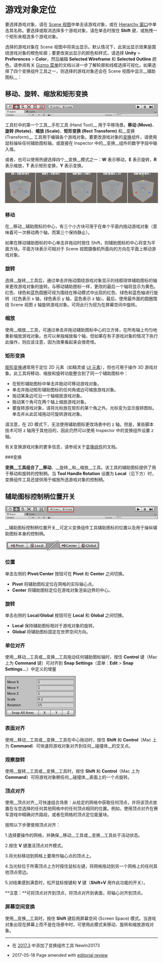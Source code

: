 # 游戏对象定位

要选择游戏对象，请在 [Scene 视图](UsingTheSceneView.html)中单击该游戏对象，或在 [Hierarchy 窗口](Hierarchy.html)中单击其名称。要选择或取消选择多个游戏对象，请在单击时按住 __Shift__ 键，或拖拽一个矩形来框选多个游戏对象。

选择的游戏对象在 Scene 视图中将突出显示。默认情况下，此突出显示效果是围绕游戏对象的橙色轮廓；要更改突出显示的颜色和样式，请选择 __Unity__ > __Preferences__ > __Color__，然后编辑 __Selected Wireframe__ 和 __Selected Outline__ 颜色。请参阅有关 [Gizmo 菜单](GizmosMenu.html)的文档以进一步了解轮廓和线框选择可视化。如果选择了四个变换组件工具之一，则选择的游戏对象还会在 Scene 视图中显示__辅助图标__：

## 移动、旋转、缩放和矩形变换

![](../uploads/Main/Editor-MoveRotateScaleTransform.png) 

工具栏中的第一个工具__手形工具 (Hand Tool)__ 用于平移场景。__移动 (Move)__、__旋转 (Rotate)__、__缩放 (Scale)__、__矩形变换 (Rect Transform)__ 和__变换 (Transform)__ 工具用于编辑各个游戏对象。要更改游戏对象的[变换](class-Transform.html)组件，请使用鼠标操纵任何辅助图标轴，或直接在 Inspector 中的__变换__组件的数字字段中输入值。

或者，也可以使用热键选择四个__变换__模式之一：__W__ 表示移动，__E__ 表示旋转，__R__ 表示缩放，__T__ 表示矩形变换，__Y__ 表示变换。

![移动、缩放、旋转、矩形变换和变换辅助图标](../uploads/Main/MoveRotateScaleTransform.jpg)

### 移动
在__移动__辅助图标的中心，有三个小方块可用于在单个平面内拖动游戏对象（意味着可一次移动两个轴，而第三个保持静止）。

如果在移动辅助图标的中心单击并拖动时按住 Shift，则辅助图标的中心将变为平面方块。平面方块表示可相对于 Scene 视图摄像机所面向的方向在平面上移动游戏对象。

### 旋转

选择__旋转__工具后，通过单击并拖动围绕游戏对象显示的线框球体辅助图标的轴来更改游戏对象的旋转。与移动辅助图标一样，更改的最后一个轴将显示为黄色。红色、绿色和蓝色圆圈可视为围绕在移动模式中出现的红色、绿色和蓝色轴进行旋转（红色表示 x 轴，绿色表示 y 轴，蓝色表示 z 轴）。最后，使用最外面的圆圈围绕 Scene 视图 z 轴旋转游戏对象。可将此行为视为在屏幕空间中旋转。

### 缩放

使用__缩放__工具，可通过单击并拖动辅助图标中心的立方体，在所有轴上均匀地重新缩放游戏对象。也可以单独缩放每个轴，但如果在有子游戏对象的情况下执行此操作，则应该注意，因为效果看起来会很奇怪。

### 矩形变换

[矩形变换](class-RectTransform.html)通常用于定位 2D 元素（如精灵或 [UI 元素](UIBasicLayout.html)），但也可用于操作 3D 游戏对象。此工具将移动、缩放和旋转功能整合到了同一个辅助图标中：

* 在矩形辅助图标中单击并拖动可移动游戏对象。
* 单击并拖动矩形辅助图标的任何角或边可缩放游戏对象。
* 拖动某条边可沿一个轴缩放游戏对象。
* 拖动某个角可在两个轴上缩放游戏对象。
* 要旋转游戏对象，请将光标放在矩形的某个角之外。光标变为显示旋转图标。单击并从此区域拖动可旋转游戏对象。

请注意，在 2D 模式下，无法使用辅助图标更改场景中的 z 轴。但是，某些脚本技术可将 z 轴用于其他目的，因此仍然可以使用 Inspector 中的变换组件设置 z 轴。

有关变换游戏对象的更多信息，请参阅关于[变换组件](class-Transform.html)的文档。

###变换

__变换__工具组合了__移动__、__旋转__和__缩放__工具。该工具的辅助图标提供了用于移动和旋转的控制柄。当 __Tool Handle Rotation__ 设置为 __Local__（见下方）时，变换组件工具还提供用于缩放所选游戏对象的控制柄。

## 辅助图标控制柄位置开关

![](../uploads/Main/GizmoDisplayToggles.png) 

__辅助图标控制柄位置开关__可定义变换组件工具辅助图标的位置以及用于操纵辅助图标本身的控制柄。

![辅助图标显示开关](../uploads/Main/HandlePositionButtons.png)

### 位置

单击左侧的 __Pivot__/__Center__ 按钮可在 __Pivot__ 和 __Center__ 之间切换。

* __Pivot__ 将辅助图标定位在网格的实际轴心点。
* __Center__ 将辅助图标定位在游戏对象渲染边界的中心。

### 旋转

单击右侧的 __Local__/__Global__ 按钮可在 __Local__ 和 __Global__ 之间切换。

* __Local__ 保持辅助图标相对于游戏对象的旋转。
* __Global__ 将辅助图标固定在世界空间方向。

### 单位对齐

使用__移动__工具或__变换__工具拖动任何辅助图标轴时，按住 __Control__ 键（Mac 上为 __Command__ 键）可对齐到 __Snap Settings__（菜单：__Edit__ > __Snap Settings...__）中定义的增量

![](../uploads/Main/SceneViewUnitSnappingSettings.png) 

### 表面对齐

使用__移动__工具或__变换__工具在中心拖动时，按住 __Shift__ 和 __Control__（Mac 上为 __Command__）可快速将游戏对象对齐到任何__碰撞体__的交叉点。

### 观察旋转

使用__旋转__工具或__变换__工具时，按住 __Shift__ 和 __Control__（Mac 上为 __Command__）可将游戏对象朝任何__碰撞体__表面上的一个点旋转。

### 顶点对齐

使用__顶点对齐__可快速组合场景：从给定的网格中获取任何顶点，并将该顶点放置在与您选择的任何其他网格中的任何顶点相同的位置。例如，使用顶点对齐在赛车游戏中精确对齐路段，或者在网格的顶点定位能量块。

按照以下步骤使用顶点对齐：

1.选择要操作的网格，并确保__移动__工具或__变换__工具处于活动状态。

2.按住 __V__ 键激活顶点对齐模式。

3.将光标移动到网格上要用作轴心点的顶点上。

4.当光标位于所需顶点上方时按住鼠标左键，将网格拖动到另一个网格上的任何其他顶点旁边。

5.对结果感到满意时，松开鼠标按键和 __V__ 键（__Shift+V__ 用作此功能的开关）。

**注意：**可将顶点对齐到顶点，将顶点对齐到表面，将轴心对齐到顶点。

### 屏幕空间变换

使用__变换__工具时，按住 __Shift__ 键启用屏幕空间 (Screen Space) 模式。当游戏对象出现在屏幕上而不是在场景中时，可使用此模式来移动、旋转和缩放游戏对象。

---

* <span class="page-history">在 [2017.3](https://docs.unity3d.com/2017.3/Documentation/Manual/30_search.html?q=newin20173) 中添加了变换组件工具 <span class="search-words">NewIn20173</span></span>

* <span class="page-edit"> 2017-05-18  Page amended with [editorial review](DocumentationEditorialReview.html)
</span>
